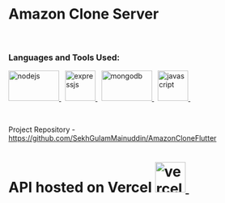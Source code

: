 # Amazon Clone Server

  <p><br></p>
  
  <h3 align="left">Languages and Tools Used:</h3>

<p> 
 <a href="https://nodejs.org/en" target="_blank" rel="noreferrer"> <img src="https://nodejs.org/static/images/logo.svg" alt="nodejs" width="100" height="60"/> </a> &nbsp; 
   <a href="https://expressjs.com" target="_blank" rel="noreferrer"> <img src="https://ajeetchaulagain.com/static/7cb4af597964b0911fe71cb2f8148d64/8d565/express-js.webp" alt="expressjs" width="60" height="60"/> </a> &nbsp; 
   <a href="https://www.mongodb.com" target="_blank" rel="noreferrer"> <img src="https://newrelic.com/sites/default/files/styles/800w/public/2021-10/mongo_logo.jpg?itok=Z1PabBZB" alt="mongodb" width="100" height="60"/> </a> &nbsp; 
  <a href="https://www.javascript.com" target="_blank" rel="noreferrer"> <img src="https://cdn.iconscout.com/icon/free/png-512/free-javascript-2038874-1720087.png?f=avif&w=256" alt="javascript" width="60" height="60"/> </a> &nbsp; 
</p>

  <p><br></p>
  
  Project Repository - [https://github.com/SekhGulamMainuddin/AmazonCloneFlutter ](https://github.com/SekhGulamMainuddin/AmazonCloneFlutter) 
  
  # API hosted on Vercel <a href="https://vercel.com" target="_blank" rel="noreferrer"> <img src="https://user-images.githubusercontent.com/73953395/236639228-abe48540-7460-4984-89b0-cc0e5c8ed7cd.png" alt="vercel" width="60" height="60"/> </a> &nbsp; 
  
